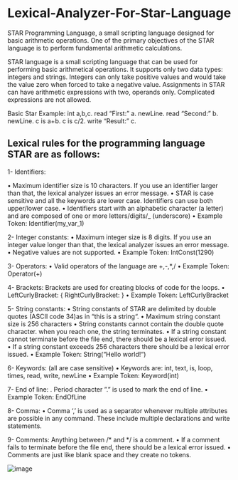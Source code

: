 # Lexical-Analyzer-For-Star-Language

STAR Programming Language, a small scripting language designed for basic arithmetic operations. One of the primary objectives of the STAR language is to perform fundamental arithmetic calculations.

STAR language is a small scripting language that can be used for performing basic arithmetical operations. It supports only two data types: integers and strings. Integers can only take positive values and would take the value zero when forced to take a negative value. Assignments in STAR can have arithmetic expressions with two, operands only. Complicated expressions are not allowed.


Basic Star Example:
int a,b,c.
read “First:” a.
newLine.
read “Second:” b.
newLine.
c is a+b.
c is c/2.
write “Result:” c.

Lexical rules for the programming language STAR are as follows:
------------------------------------------------------------------
1- Identifiers: 

•	Maximum identifier size is 10 characters. If you use an identifier larger than that, the lexical analyzer issues an error message.
•	STAR is case sensitive and all the keywords are lower case. Identifiers can use both upper/lower case.
•	Identifiers start with an alphabetic character (a letter) and are composed of one or more letters/digits/_ (underscore)
•	Example Token: Identifier(my_var_1)

2- Integer constants:
•	Maximum integer size is 8 digits. If you use an integer value longer than that, the lexical analyzer issues an error message.
•	Negative values are not supported.
•	Example Token: IntConst(1290)

3- Operators:
•	Valid operators of the language are +,-,*,/
•	Example Token: Operator(+)

4- Brackets:
	Brackets are used for creating blocks of code for the loops.
•	LeftCurlyBracket:  {		RightCurlyBracket:  }
•	Example Token: LeftCurlyBracket

5- String constants:
•	String constants of STAR are delimited by double quotes (ASCII code 34)as in “this is a string“.
•	Maximum string constant size is 256 characters
•	String constants cannot contain the double quote character. when you reach one, the string terminates.
•	If a string constant cannot terminate before the file end, there should be a lexical error issued.
•	If a string constant exceeds 256 characters there should be a lexical error issued.
•	Example Token: String(“Hello world!“)

6- Keywords: (all are case sensitive)
•	Keywords are: int, text, is, loop, times, read, write, newLine
•	Example Token: Keyword(int)

7- End of line:  .
	Period character ”.” is used to mark the end of line.
•	Example Token: EndOfLine

8- Comma:
•	Comma ‘,’ is used as a separator whenever multiple attributes are possible in any command. These include multiple declarations and write statements.

9- Comments: Anything between /* and */ is a comment.
•	If a comment fails to terminate before the file end, there should be a lexical error issued.
•	Comments are just like blank space and they create no tokens.

![image](https://github.com/iremnursener/Lexical-Analyzer-For-Star-Language/assets/119794427/c715f7e7-fbf2-4c0d-a966-ed013f63fea0)


